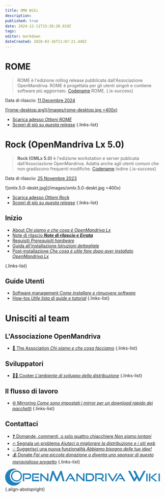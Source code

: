 ```yaml
---
title: OMA Wiki
description: 
published: true
date: 2024-12-11T15:20:20.919Z
tags: 
editor: markdown
dateCreated: 2020-03-16T11:07:21.448Z
---
```


# ROME

> ROME è l'edizione rolling release pubblicata dall'Associazione OpenMandriva. ROME è progettata per gli utenti singoli e contiene software più aggiornato. [Codename](/policies/codename) ROME.
{.is-success}

Data di rilascio:  [11 Decembre 2024](https://www.openmandriva.org/107)

[![rome-desktop.jpg](/images/rome-desktop.jpg =400x)](/images/rome-desktop.jpg) 


- [Scarica adesso *Ottieni ROME*](/distribution/releases/download)
- [Scopri di più *su questa release*](/distribution/releases/rome) 
{.links-list}

# Rock (OpenMandriva Lx 5.0)

>  **Rock (OMLx 5.0)** è l'edizione workstation e server publicata dall'Associazione OpenMandriva. Adatta anche agli utenti comuni che non gradiscono frequenti modifiche. [Codename](/policies/codename) Iodine
{.is-success}

Data di rilascio:  [25 Novembre 2023](https://www.openmandriva.org/101)

![omlx.5.0-deskt.jpg](/images/omlx.5.0-deskt.jpg =400x)

- [Scarica adesso *Ottieni Rock*](/distribution/releases/download)
- [Scopri di più *su questa release*](/distribution/releases/omlx50) 
{.links-list}

## Inizio

- [About *Chi siamo e che cosa è OpenMandriva Lx*](/distribution)
- [Note di rilascio ***Note di rilascio e Errata***](/distribution/releases/current)
- [Requisiti *Prerequisiti hardware*](/distribution/install/requirements/)
- [Guida all'installazione *Istruzioni dettagliate*](/distribution/install/)
- [Post-installazione *Che cosa è utile fare dopo aver installato OpenMandriva Lx*](/distribution/install/post-install)

{.links-list}

## Guide Utenti

- [Software management *Come installare e rimuovere software*](/distribution/guides/software-management)
- [How-tos *Utile lista di guide e tutorial*](/distribution/guides/how-tos)
{.links-list}

# Unisciti al team

## L'Associazione OpenMandriva
- [:book: The Association *Chi siamo e che cosa facciamo*](/team/association)
{.links-list}

## Sviluppatori

- [:woman_cook: Cooker *L'ambiente di sviluppo della distribuzione*](/team/dev/cooker)
{.links-list}

## Il flusso di lavoro
- [:globe_with_meridians: Mirroring *Come sono impostati i mirror per un download rapido dei pacchetti*](/en/team/infra/mirroring)
{.links-list}

## Contattaci
- [:question: Domande, commenti, o solo quattro chiacchiere *Non siamo lontani*](/team/chat)
- [:fire: Segnala un problema *Aiutaci a migliorare la distribuzione e i siti web*](/team/qa/report-bug)
- [:bulb: Suggerisci una nuova funzionalità *Abbiamo bisogno delle tue idee!*](/team/chat)
- [:moneybag: Donate *Fai una piccola donazione o diventa uno sponsor di questo meraviglioso progetto*](https://www.openmandriva.org/donate)
{.links-list}

![openmandriva-wiki.svg](/logo/openmandriva-wiki.svg){.align-abstopright}